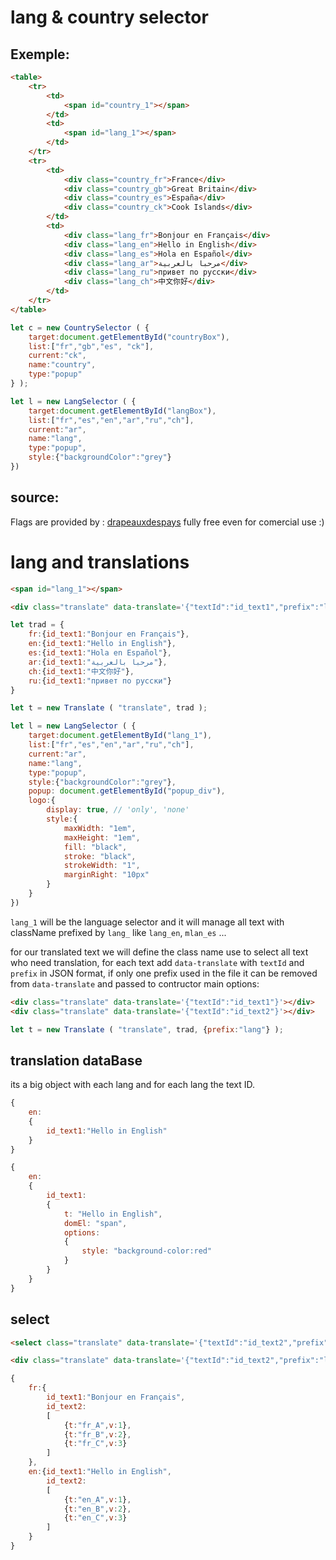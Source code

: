 # lang & country selector

## Exemple:

```html
<table>
	<tr>
		<td>
			<span id="country_1"></span>
		</td>
		<td>
			<span id="lang_1"></span>
		</td>
	</tr>
	<tr>
		<td>
			<div class="country_fr">France</div>
			<div class="country_gb">Great Britain</div>
			<div class="country_es">España</div>
			<div class="country_ck">Cook Islands</div>
		</td>
		<td>
			<div class="lang_fr">Bonjour en Français</div>
			<div class="lang_en">Hello in English</div>
			<div class="lang_es">Hola en Español</div>
			<div class="lang_ar">مرحبا بالعربية</div>
			<div class="lang_ru">привет по русски</div>
			<div class="lang_ch">中文你好</div>
		</td>
	</tr>
</table>
```

```js
let c = new CountrySelector ( {
	target:document.getElementById("countryBox"),
	list:["fr","gb","es", "ck"],
	current:"ck",
	name:"country",
	type:"popup"
} );

let l = new LangSelector ( {
	target:document.getElementById("langBox"),
	list:["fr","es","en","ar","ru","ch"],
	current:"ar",
	name:"lang",
	type:"popup",
	style:{"backgroundColor":"grey"}
})
```

## source:
Flags are provided by : [drapeauxdespays](https://www.drapeauxdespays.fr/telecharger/vectorielles) fully free even for comercial use :)

# lang and translations

```html
<span id="lang_1"></span>

<div class="translate" data-translate='{"textId":"id_text1","prefix":"lang"}'></div>
```
```js
let trad = {
	fr:{id_text1:"Bonjour en Français"},
	en:{id_text1:"Hello in English"},
	es:{id_text1:"Hola en Español"},
	ar:{id_text1:"مرحبا بالعربية"},
	ch:{id_text1:"中文你好"},
	ru:{id_text1:"привет по русски"}
}

let t = new Translate ( "translate", trad );

let l = new LangSelector ( {
	target:document.getElementById("lang_1"),
	list:["fr","es","en","ar","ru","ch"],
	current:"ar",
	name:"lang",
	type:"popup",
	style:{"backgroundColor":"grey"},
	popup: document.getElementById("popup_div"),
	logo:{
		display: true, // 'only', 'none'
		style:{
			maxWidth: "1em",
			maxHeight: "1em",
			fill: "black",
			stroke: "black",
			strokeWidth: "1",
			marginRight: "10px"
		}
	}
})
```

`lang_1` will be the language selector and it will manage all text with className prefixed by `lang_` like `lang_en`, `mlan_es` ...

for our translated text we will define the class name use to select all text who need translation, for each text add `data-translate` with `textId` and `prefix` in JSON format, if only one prefix used in the file it can be removed from `data-translate` and passed to contructor main options:

```html
<div class="translate" data-translate='{"textId":"id_text1"}'></div>
<div class="translate" data-translate='{"textId":"id_text2"}'></div>
```
```js
let t = new Translate ( "translate", trad, {prefix:"lang"} );
```

## translation dataBase

its a big object with each lang and for each lang the text ID.

```js
{
	en:
	{
		id_text1:"Hello in English"
	}
}
```
```js
{
	en:
	{
		id_text1:
		{
			t: "Hello in English",
			domEl: "span",
			options:
			{
				style: "background-color:red"
			}
		}
	}
}
```

## select

```html
<select class="translate" data-translate='{"textId":"id_text2","prefix":"lang","default":"2"}'></select>

<div class="translate" data-translate='{"textId":"id_text2","prefix":"lang"}'></div>
```
```js
{
	fr:{
		id_text1:"Bonjour en Français",
		id_text2:
		[
			{t:"fr_A",v:1},
			{t:"fr_B",v:2},
			{t:"fr_C",v:3}
		]
	},
	en:{id_text1:"Hello in English",
		id_text2:
		[
			{t:"en_A",v:1},
			{t:"en_B",v:2},
			{t:"en_C",v:3}
		]
	}
}
```